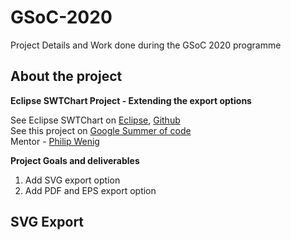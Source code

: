 # GSoC-2020
Project Details and Work done during the GSoC 2020 programme
## About the project

**Eclipse SWTChart Project - Extending the export options**

See Eclipse SWTChart on [Eclipse](https://projects.eclipse.org/projects/science.swtchart), [Github](https://github.com/eclipse/swtchart)  
See this project on [Google Summer of code](https://summerofcode.withgoogle.com/projects/#5104569337511936)  
Mentor - [Philip Wenig](https://github.com/eselmeister)

**Project Goals and deliverables**
1. Add SVG export option
2. Add PDF and EPS export option

## SVG Export

